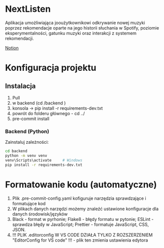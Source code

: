 # NextListen
Aplikacja umożliwiająca jooużytkownikowi odkrywanie nowej muzyki poprzez rekomendacje oparte na jego historii słuchania w Spotify, poziomie eksperymentalności, gatunku muzyki oraz interakcji z systemem rekomendacji.

<a href="https://www.notion.so/NextListen-1ea5d256e98f80459af9c8f0930128ee" target="_blank">Notion</a>

# Konfiguracja projektu

## Instalacja
1. Pull
2. w backend (cd /backend )
3. konsola → pip install -r requirements-dev.txt
4. powrót do folderu głównego - cd ../
5. pre-commit install

### Backend (Python)
Zainstaluj zależności:
   ```bash
   cd backend
   python -m venv venv
   venv\Scripts\activate     # Windows
   pip install -r requirements-dev.txt
   ```

# Formatowanie kodu (automatyczne)
1. Plik .pre-commit-config.yaml kofiguruje narzędzia sprawdzające i formatujące kod
2. W plikach danych narzędzi możemy znaleźć ustawione konfiguracje dla danych środowisk/języków
3. Black - format w pyrhonie; Flake8 - błędy formatu w pytonie; ESLint - sprawdza błędy w JavaScript; Prettier - formatuje JavaScript, CSS, JSON.
4. !!! PLIK .editorconfig W VS CODE DZIAŁA TYLKO Z ROZSZERZENIEM "EditorConfig for VS code" !!! - plik ten zmienia ustawienia edytora

